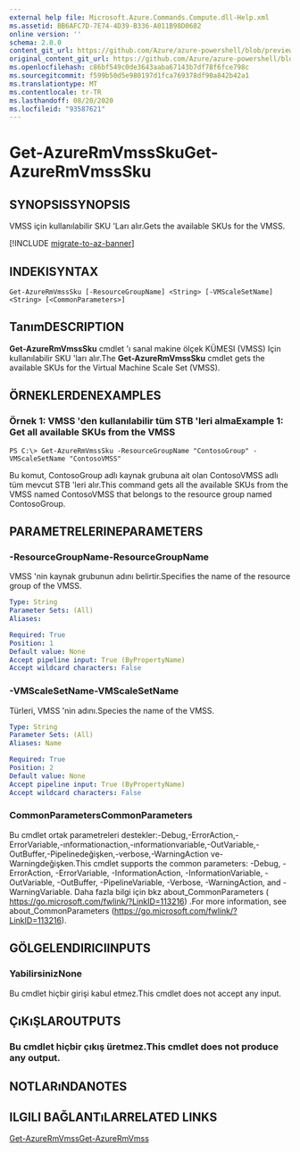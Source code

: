 ```yaml
---
external help file: Microsoft.Azure.Commands.Compute.dll-Help.xml
ms.assetid: BB6AFC7D-7E74-4D39-B336-A011B98D0682
online version: ''
schema: 2.0.0
content_git_url: https://github.com/Azure/azure-powershell/blob/preview/src/ResourceManager/Compute/Stack/Commands.Compute/help/Get-AzureRmVmssSku.md
original_content_git_url: https://github.com/Azure/azure-powershell/blob/preview/src/ResourceManager/Compute/Stack/Commands.Compute/help/Get-AzureRmVmssSku.md
ms.openlocfilehash: c86bf549c0de3643aaba67143b7df78f6fce798c
ms.sourcegitcommit: f599b50d5e980197d1fca769378df90a842b42a1
ms.translationtype: MT
ms.contentlocale: tr-TR
ms.lasthandoff: 08/20/2020
ms.locfileid: "93587621"
---
```

# <span data-ttu-id="87e80-101">Get-AzureRmVmssSku</span><span class="sxs-lookup"><span data-stu-id="87e80-101">Get-AzureRmVmssSku</span></span>

## <span data-ttu-id="87e80-102">SYNOPSIS</span><span class="sxs-lookup"><span data-stu-id="87e80-102">SYNOPSIS</span></span>
<span data-ttu-id="87e80-103">VMSS için kullanılabilir SKU 'Ları alır.</span><span class="sxs-lookup"><span data-stu-id="87e80-103">Gets the available SKUs for the VMSS.</span></span>

[!INCLUDE [migrate-to-az-banner](../../includes/migrate-to-az-banner.md)]

## <span data-ttu-id="87e80-104">INDEKI</span><span class="sxs-lookup"><span data-stu-id="87e80-104">SYNTAX</span></span>

```
Get-AzureRmVmssSku [-ResourceGroupName] <String> [-VMScaleSetName] <String> [<CommonParameters>]
```

## <span data-ttu-id="87e80-105">Tanım</span><span class="sxs-lookup"><span data-stu-id="87e80-105">DESCRIPTION</span></span>
<span data-ttu-id="87e80-106">**Get-AzureRmVmssSku** cmdlet 'ı sanal makine ölçek KÜMESI (VMSS) Için kullanılabilir SKU 'ları alır.</span><span class="sxs-lookup"><span data-stu-id="87e80-106">The **Get-AzureRmVmssSku** cmdlet gets the available SKUs for the Virtual Machine Scale Set (VMSS).</span></span>

## <span data-ttu-id="87e80-107">ÖRNEKLERDEN</span><span class="sxs-lookup"><span data-stu-id="87e80-107">EXAMPLES</span></span>

### <span data-ttu-id="87e80-108">Örnek 1: VMSS 'den kullanılabilir tüm STB 'leri alma</span><span class="sxs-lookup"><span data-stu-id="87e80-108">Example 1: Get all available SKUs from the VMSS</span></span>
```
PS C:\> Get-AzureRmVmssSku -ResourceGroupName "ContosoGroup" -VMScaleSetName "ContosoVMSS"
```

<span data-ttu-id="87e80-109">Bu komut, ContosoGroup adlı kaynak grubuna ait olan ContosoVMSS adlı tüm mevcut STB 'leri alır.</span><span class="sxs-lookup"><span data-stu-id="87e80-109">This command gets all the available SKUs from the VMSS named ContosoVMSS that belongs to the resource group named ContosoGroup.</span></span>

## <span data-ttu-id="87e80-110">PARAMETRELERINE</span><span class="sxs-lookup"><span data-stu-id="87e80-110">PARAMETERS</span></span>

### <span data-ttu-id="87e80-111">-ResourceGroupName</span><span class="sxs-lookup"><span data-stu-id="87e80-111">-ResourceGroupName</span></span>
<span data-ttu-id="87e80-112">VMSS 'nin kaynak grubunun adını belirtir.</span><span class="sxs-lookup"><span data-stu-id="87e80-112">Specifies the name of the resource group of the VMSS.</span></span>

```yaml
Type: String
Parameter Sets: (All)
Aliases: 

Required: True
Position: 1
Default value: None
Accept pipeline input: True (ByPropertyName)
Accept wildcard characters: False
```

### <span data-ttu-id="87e80-113">-VMScaleSetName</span><span class="sxs-lookup"><span data-stu-id="87e80-113">-VMScaleSetName</span></span>
<span data-ttu-id="87e80-114">Türleri, VMSS 'nin adını.</span><span class="sxs-lookup"><span data-stu-id="87e80-114">Species the name of the VMSS.</span></span>

```yaml
Type: String
Parameter Sets: (All)
Aliases: Name

Required: True
Position: 2
Default value: None
Accept pipeline input: True (ByPropertyName)
Accept wildcard characters: False
```

### <span data-ttu-id="87e80-115">CommonParameters</span><span class="sxs-lookup"><span data-stu-id="87e80-115">CommonParameters</span></span>
<span data-ttu-id="87e80-116">Bu cmdlet ortak parametreleri destekler:-Debug,-ErrorAction,-ErrorVariable,-ınformationaction,-ınformationvariable,-OutVariable,-OutBuffer,-Pipelinedeğişken,-verbose,-WarningAction ve-Warningdeğişken.</span><span class="sxs-lookup"><span data-stu-id="87e80-116">This cmdlet supports the common parameters: -Debug, -ErrorAction, -ErrorVariable, -InformationAction, -InformationVariable, -OutVariable, -OutBuffer, -PipelineVariable, -Verbose, -WarningAction, and -WarningVariable.</span></span> <span data-ttu-id="87e80-117">Daha fazla bilgi için bkz about_CommonParameters ( https://go.microsoft.com/fwlink/?LinkID=113216) .</span><span class="sxs-lookup"><span data-stu-id="87e80-117">For more information, see about_CommonParameters (https://go.microsoft.com/fwlink/?LinkID=113216).</span></span>

## <span data-ttu-id="87e80-118">GÖLGELENDIRICI</span><span class="sxs-lookup"><span data-stu-id="87e80-118">INPUTS</span></span>

### <span data-ttu-id="87e80-119">Yabilirsiniz</span><span class="sxs-lookup"><span data-stu-id="87e80-119">None</span></span>
<span data-ttu-id="87e80-120">Bu cmdlet hiçbir girişi kabul etmez.</span><span class="sxs-lookup"><span data-stu-id="87e80-120">This cmdlet does not accept any input.</span></span>

## <span data-ttu-id="87e80-121">ÇıKıŞLAR</span><span class="sxs-lookup"><span data-stu-id="87e80-121">OUTPUTS</span></span>

### <span data-ttu-id="87e80-122">Bu cmdlet hiçbir çıkış üretmez.</span><span class="sxs-lookup"><span data-stu-id="87e80-122">This cmdlet does not produce any output.</span></span>

## <span data-ttu-id="87e80-123">NOTLARıNDA</span><span class="sxs-lookup"><span data-stu-id="87e80-123">NOTES</span></span>

## <span data-ttu-id="87e80-124">ILGILI BAĞLANTıLAR</span><span class="sxs-lookup"><span data-stu-id="87e80-124">RELATED LINKS</span></span>

[<span data-ttu-id="87e80-125">Get-AzureRmVmss</span><span class="sxs-lookup"><span data-stu-id="87e80-125">Get-AzureRmVmss</span></span>](./Get-AzureRmVmss.md)


